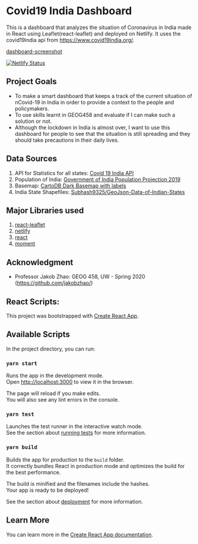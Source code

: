 # Covid19 India Dashboard

This is a dashboard that analyzes the situation of Coronavirus in India made in React using Leaflet(react-leaflet) and deployed on Netlify. It uses the covid19india api from https://www.covid19india.org/.

[dashboard-screenshot](/img/dashboard-screenshot)

[![Netlify Status](https://api.netlify.com/api/v1/badges/3c02d872-11b0-4f7a-aab6-cea9ca137a31/deploy-status)](https://app.netlify.com/sites/covid-india-dashboard/deploys)

## Project Goals
- To make a smart dashboard that keeps a track of the current situation of nCovid-19 in India in order to provide a context to the people and policymakers.
- To use skills learnt in GEOG458 and evaluate if I can make such a solution or not.
- Although the lockdown in India is almost over, I want to use this dashboard for people to see that the situation is still spreading and they should take precautions in their daily lives.

## Data Sources
1. API for Statistics for all states: [Covid 19 India API]()
2. Population of India: [Government of India Population Projection 2019]()
3. Basemap: [CartoDB Dark Basemap with labels]()
4. India State Shapefiles: [Subhash9325/GeoJson-Data-of-Indian-States]()


## Major Libraries used
1. [react-leaflet]()
2. [netlify]()
3. [react]()
4. [moment]()


## Acknowledgment
 - Professor Jakob Zhao: GEOG 458, UW - Spring 2020 (https://github.com/jakobzhao/)




## React Scripts:

This project was bootstrapped with [Create React App](https://github.com/facebook/create-react-app).

## Available Scripts

In the project directory, you can run:

### `yarn start`

Runs the app in the development mode.<br />
Open [http://localhost:3000](http://localhost:3000) to view it in the browser.

The page will reload if you make edits.<br />
You will also see any lint errors in the console.

### `yarn test`

Launches the test runner in the interactive watch mode.<br />
See the section about [running tests](https://facebook.github.io/create-react-app/docs/running-tests) for more information.

### `yarn build`

Builds the app for production to the `build` folder.<br />
It correctly bundles React in production mode and optimizes the build for the best performance.

The build is minified and the filenames include the hashes.<br />
Your app is ready to be deployed!

See the section about [deployment](https://facebook.github.io/create-react-app/docs/deployment) for more information.


## Learn More

You can learn more in the [Create React App documentation](https://facebook.github.io/create-react-app/docs/getting-started).
